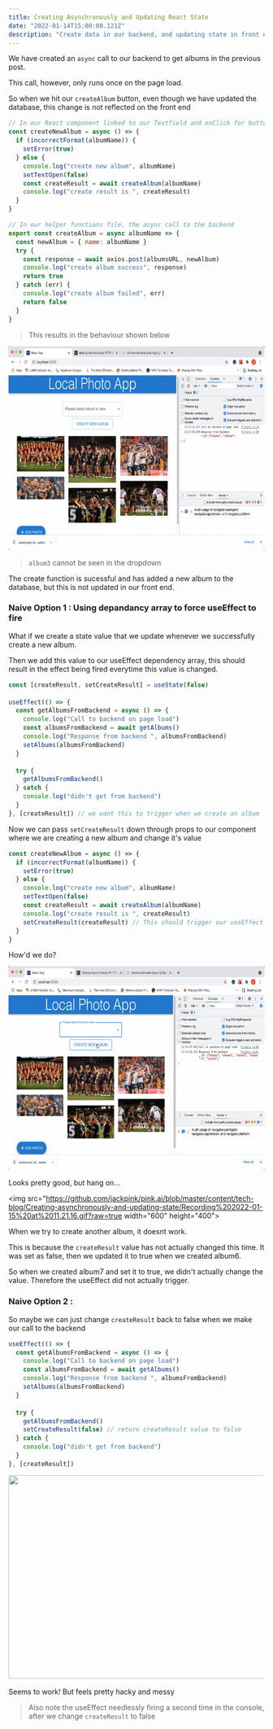 ```yaml
---
title: Creating Asynchronously and Updating React State
date: "2022-01-14T15:00:00.121Z"
description: "Create data in our backend, and updating state in front end to reflect this"
---
```


We have created an `async` call to our backend to get albums in the previous post.

This call, however, only runs once on the page load.

So when we hit our `createAlbum` button, even though we have updated the database, this change is not reflected on the front end

```js
// In our React component linked to our Textfield and onClick for button
const createNewAlbum = async () => {
  if (incorrectFormat(albumName)) {
    setError(true)
  } else {
    console.log("create new album", albumName)
    setTextOpen(false)
    const createResult = await createAlbum(albumName)
    console.log("create result is ", createResult)
  }
}
```

```js
// In our helper functions file, the async call to the backend
export const createAlbum = async albumName => {
  const newAlbum = { name: albumName }
  try {
    const response = await axios.post(albumsURL, newAlbum)
    console.log("create album success", response)
    return true
  } catch (err) {
    console.log("create album failed", err)
    return false
  }
}
```

> This results in the behaviour shown below

<img src="https://github.com/jackpink/pink.ai/blob/master/content/tech-blog/Creating-asynchronously-and-updating-state/Recording%202022-01-14%20at%2015.30.31.gif?raw=true" width="600" height="400">

> `album3` cannot be seen in the dropdown

The create function is sucessful and has added a new album to the database, but this is not updated in our front end.

### Naive Option 1 : Using depandancy array to force useEffect to fire

What if we create a state value that we update whenever we successfully create a new album.

Then we add this value to our useEffect dependency array, this should result in the effect being fired everytime this value is changed.

```js
const [createResult, setCreateResult] = useState(false)

useEffect(() => {
  const getAlbumsFromBackend = async () => {
    console.log("Call to backend on page load")
    const albumsFromBackend = await getAlbums()
    console.log("Response from backend ", albumsFromBackend)
    setAlbums(albumsFromBackend)
  }

  try {
    getAlbumsFromBackend()
  } catch {
    console.log("didn't get from backend")
  }
}, [createResult]) // we want this to trigger when we create an album
```

Now we can pass `setCreateResult` down through props to our component where we are creating a new album and change it's value

```js
const createNewAlbum = async () => {
  if (incorrectFormat(albumName)) {
    setError(true)
  } else {
    console.log("create new album", albumName)
    setTextOpen(false)
    const createResult = await createAlbum(albumName)
    console.log("create result is ", createResult)
    setCreateResult(createResult) // This should trigger our useEffect
  }
}
```

How'd we do?

<img src="https://github.com/jackpink/pink.ai/blob/master/content/tech-blog/Creating-asynchronously-and-updating-state/Recording%202022-01-15%20at%2011.19.00.gif?raw=true" width="600" height="400">

Looks pretty good, but hang on...

<img src="https://github.com/jackpink/pink.ai/blob/master/content/tech-blog/Creating-asynchronously-and-updating-state/Recording%202022-01-15%20at%2011.21.16.gif?raw=true width="600" height="400">

When we try to create another album, it doesnt work.

This is because the `createResult` value has not actually changed this time. It was set as false, then we updated it to true when we created album6.

So when we created album7 and set it to true, we didn't actually change the value. Therefore the useEffect did not actually trigger.

### Naive Option 2 :

So maybe we can just change `createResult` back to false when we make our call to the backend

```js
useEffect(() => {
  const getAlbumsFromBackend = async () => {
    console.log("Call to backend on page load")
    const albumsFromBackend = await getAlbums()
    console.log("Response from backend ", albumsFromBackend)
    setAlbums(albumsFromBackend)
  }

  try {
    getAlbumsFromBackend()
    setCreateResult(false) // return createResult value to false
  } catch {
    console.log("didn't get from backend")
  }
}, [createResult])
```

<img src="https://github.com/jackpink/pink.ai/blob/master/content/tech-blog/Creating-asynchronously-and-updating-state/Recording%202022-01-15%20at%2011.50.17.gif?raw=true" width="600" height="400">

Seems to work! But feels pretty hacky and messy

> Also note the useEffect needlessly firing a second time in the console, after we change `createResult` to false

